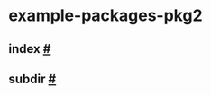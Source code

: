 # example-packages-pkg2

## index <a id="index" href="#index">#</a>

<!-- Declaration kind 2 is not implemented (name: index) -->

## subdir <a id="subdir" href="#subdir">#</a>

<!-- Declaration kind 2 is not implemented (name: subdir) -->

